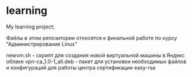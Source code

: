 # learning
My learning project;

Файлы в этом репозитории относятся к финальной работе по курсу "Администрирование Linux"

newvm.sh - скрипт для создания новой виртуальной машины в Яндекс облаке
vpn-ca_1.0-1_all.deb - пакет для установки необходимых файлов и конфигураций для работы центра сертификации easy-rsa
